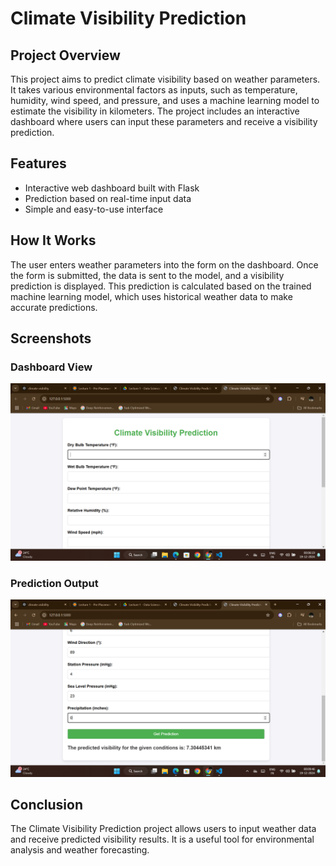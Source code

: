 <!DOCTYPE html>
<html lang="en">

</head>
<body>
    <h1>Climate Visibility Prediction</h1>
    <h2>Project Overview</h2>
    <p>This project aims to predict climate visibility based on weather parameters. It takes various environmental factors as inputs, such as temperature, humidity, wind speed, and pressure, and uses a machine learning model to estimate the visibility in kilometers. The project includes an interactive dashboard where users can input these parameters and receive a visibility prediction.</p>

  <h2>Features</h2>
    <ul>
        <li>Interactive web dashboard built with Flask</li>
        <li>Prediction based on real-time input data</li>
        <li>Simple and easy-to-use interface</li>
    </ul>

  <h2>How It Works</h2>
    <p>The user enters weather parameters into the form on the dashboard. Once the form is submitted, the data is sent to the model, and a visibility prediction is displayed. This prediction is calculated based on the trained machine learning model, which uses historical weather data to make accurate predictions.</p>

  <h2>Screenshots</h2>
    <div class="screenshot-container">
        <div class="screenshot">
            <h3>Dashboard View</h3>
            <img src="snapshots\ss1.jpeg" alt="Dashboard View">
        </div>
        <div class="screenshot">
            <h3>Prediction Output</h3>
            <img src="snapshots\ss2.jpeg" alt="Prediction Output">
        </div>
    </div>

  <h2>Conclusion</h2>
    <p>The Climate Visibility Prediction project allows users to input weather data and receive predicted visibility results. It is a useful tool for environmental analysis and weather forecasting.</p>

</body>
</html>


